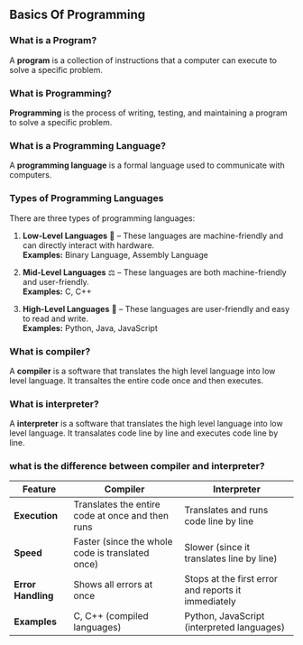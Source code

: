 ## Basics Of Programming

### What is a Program?
A **program** is a collection of instructions that a computer can execute to solve a specific problem.  

### What is Programming?
**Programming** is the process of writing, testing, and maintaining a program to solve a specific problem.  

### What is a Programming Language?
A **programming language** is a formal language used to communicate with computers.  

### Types of Programming Languages
There are three types of programming languages:  

1. **Low-Level Languages** 🏩 – These languages are machine-friendly and can directly interact with hardware.  
   **Examples:** Binary Language, Assembly Language  

2. **Mid-Level Languages** ⚖️ – These languages are both machine-friendly and user-friendly.  
   **Examples:** C, C++  

3. **High-Level Languages** 🚀 – These languages are user-friendly and easy to read and write.  
   **Examples:** Python, Java, JavaScript

### What is compiler?
A **compiler** is a software that translates the high level language into low level language. It transaltes the entire code once and then executes. 

### What is interpreter?
A **interpreter** is a software that translates the high level language into low level language. It transalates code line by line and executes code line by line. 

### what is the difference between compiler and interpreter? 
| Feature | Compiler | Interpreter |  
|---------|---------|------------|  
| **Execution** | Translates the entire code at once and then runs | Translates and runs code line by line |  
| **Speed** | Faster (since the whole code is translated once) | Slower (since it translates line by line) |  
| **Error Handling** | Shows all errors at once | Stops at the first error and reports it immediately |  
| **Examples** | C, C++ (compiled languages) | Python, JavaScript (interpreted languages) |

